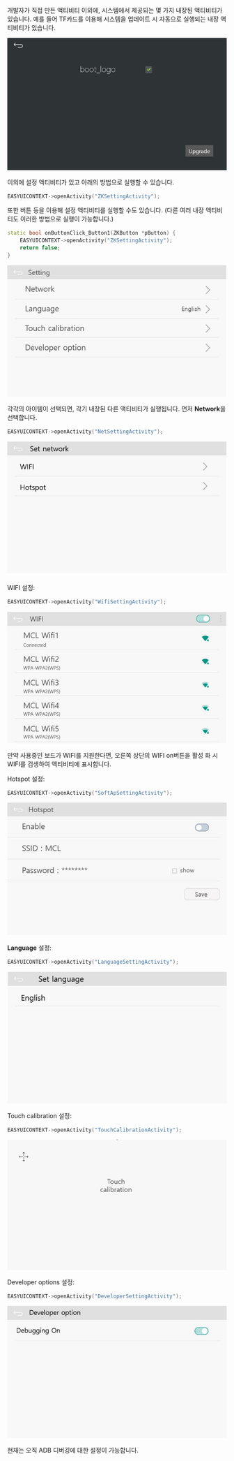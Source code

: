 개발자가 직접 만든 액티비티 이외에, 시스템에서 제공되는 몇 가지 내장된 액티비티가 있습니다. 예를 들어 TF카드를 이용해 시스템을 업데이트 시 자동으로 실행되는 내장 액티비티가 있습니다.

![](images/boot_logo_upgrade.jpg)

이외에 설정 액티비티가 있고 아래의 방법으로 실행할 수 있습니다.
```c++
EASYUICONTEXT->openActivity("ZKSettingActivity");
```

또한 버튼 등을 이용해 설정 액티비티를 실행할 수도 있습니다. (다른 여러 내장 액티비티도 이러한 방법으로 실행이 가능합니다.)
```c++
static bool onButtonClick_Button1(ZKButton *pButton) {
    EASYUICONTEXT->openActivity("ZKSettingActivity");
    return false;
}
```
![](images/setup_setting.jpg)

각각의 아이템이 선택되면, 각기 내장된 다른 액티비티가 실행됩니다. 먼저 **Network**을 선택합니다.
```c++
EASYUICONTEXT->openActivity("NetSettingActivity");
```
![](images/net_setting.jpg)

WIFI 설정:
```c++
EASYUICONTEXT->openActivity("WifiSettingActivity");
```
![](images/wifi_setup.jpg)

만약 사용중인 보드가 WIFI를 지원한다면, 오른쪽 상단의 WIFI on버튼을 활성 화 시 WIFI를 검생하여 액티비티에 표시합니다.

Hotspot 설정:
```c++
EASYUICONTEXT->openActivity("SoftApSettingActivity");
```
![](images/soft_ap_setup.jpg)

**Language** 설정:
```c++
EASYUICONTEXT->openActivity("LanguageSettingActivity");
```
![](images/lang_setting.jpg)

Touch calibration 설정:
```c++
EASYUICONTEXT->openActivity("TouchCalibrationActivity");
```
![](images/touchcalibration.png)

Developer options 설정:
```c++
EASYUICONTEXT->openActivity("DeveloperSettingActivity");
```
![](images/developer_setting.jpg)

현재는 오직 ADB 디버깅에 대한 설정이 가능합니다.
